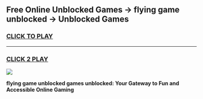 
## Free Online Unblocked Games → flying game unblocked → Unblocked Games
<h3>
<a href="https://premium.freeplayer.one?title=flying_game_unblocked&ref=21F">CLICK TO PLAY</a></h3>
<hr>

<h3>
<a href="https://premium.freeplayer.one?title=flying_game_unblocked&ref=21F">CLICK 2 PLAY</a>
  
</h3>

<a href="https://premium.freeplayer.one?title=flying_game_unblocked&ref=21F/"><img src="https://clearcache.store/games.png"></a>


**flying game unblocked games unblocked: Your Gateway to Fun and Accessible Online Gaming**
